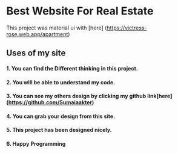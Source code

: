 # Best Website For Real Estate 

This project was material ui with [here] (https://victress-rose.web.app/apartment)

## Uses of my site


#### 1. You can find the Different thinking in this project.
#### 2. You will be able to understand my code.
#### 3. You can see my others design by clicking my github link[here] (https://github.com/Sumaiaakter)
#### 4. You can grab your design from this site.
#### 5. This project has been designed nicely.
#### 6. Happy Programming
